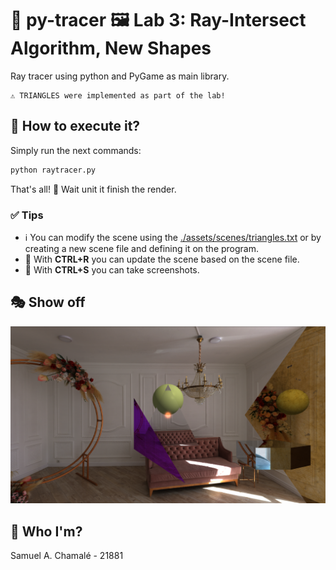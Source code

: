 # 🐍 py-tracer 🖼️ Lab 3: Ray-Intersect Algorithm, New Shapes

Ray tracer using python and PyGame as main library.

    ⚠️ TRIANGLES were implemented as part of the lab! 

## 🚀 How to execute it?

Simply run the next commands:

``` bash
python raytracer.py
```

That's all! 🎉 Wait unit it finish the render.

### ✅ Tips

- ℹ️ You can modify the scene using the [./assets/scenes/triangles.txt](./assets/scenes/triangles.txt) or by creating a new scene file and defining it on the program.
- 🧠 With **CTRL+R** you can update the scene based on the scene file.
- 🧠 With **CTRL+S** you can take screenshots.

## 🎭 Show off

![image](./assets/screenshots/showoff.png)

## 🫠 Who I'm?

Samuel A. Chamalé - 21881
